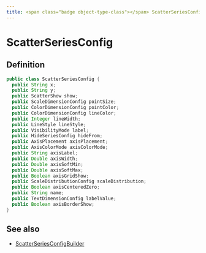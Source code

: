```yaml
---
title: <span class="badge object-type-class"></span> ScatterSeriesConfig
---
```

# <span class="badge object-type-class"></span> ScatterSeriesConfig

## Definition

```java
public class ScatterSeriesConfig {
  public String x;
  public String y;
  public ScatterShow show;
  public ScaleDimensionConfig pointSize;
  public ColorDimensionConfig pointColor;
  public ColorDimensionConfig lineColor;
  public Integer lineWidth;
  public LineStyle lineStyle;
  public VisibilityMode label;
  public HideSeriesConfig hideFrom;
  public AxisPlacement axisPlacement;
  public AxisColorMode axisColorMode;
  public String axisLabel;
  public Double axisWidth;
  public Double axisSoftMin;
  public Double axisSoftMax;
  public Boolean axisGridShow;
  public ScaleDistributionConfig scaleDistribution;
  public Boolean axisCenteredZero;
  public String name;
  public TextDimensionConfig labelValue;
  public Boolean axisBorderShow;
}
```
## See also

 * <span class="badge builder"></span> [ScatterSeriesConfigBuilder](./builder-ScatterSeriesConfigBuilder.md)
